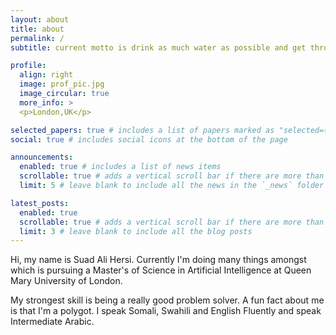 ```yaml
---
layout: about
title: about
permalink: /
subtitle: current motto is drink as much water as possible and get through the day.

profile:
  align: right
  image: prof_pic.jpg
  image_circular: true
  more_info: >
  <p>London,UK</p>

selected_papers: true # includes a list of papers marked as "selected={true}"
social: true # includes social icons at the bottom of the page

announcements:
  enabled: true # includes a list of news items
  scrollable: true # adds a vertical scroll bar if there are more than 3 news items
  limit: 5 # leave blank to include all the news in the `_news` folder

latest_posts:
  enabled: true
  scrollable: true # adds a vertical scroll bar if there are more than 3 new posts items
  limit: 3 # leave blank to include all the blog posts
---
```


Hi, my name is Suad Ali Hersi. Currently I'm doing many things amongst which is pursuing a Master's of Science in Artificial Intelligence at Queen Mary University of London.

My strongest skill is being a really good problem solver.
A fun fact about me is that I'm a polygot. I speak Somali, Swahili and English Fluently and speak Intermediate Arabic.
